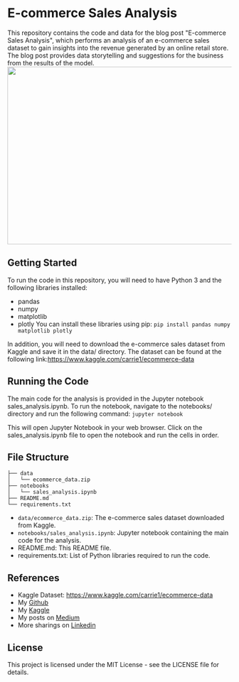 # E-commerce Sales Analysis
This repository contains the code and data for the blog post "E-commerce Sales Analysis", which performs an analysis of an e-commerce sales dataset to gain insights into the revenue generated by an online retail store. The blog post provides data storytelling and suggestions for the business from the results of the model.
<img src="https://cdn.shortpixel.ai/client/q_lossy,ret_img,w_670,h_441/https://ecommercegermany.com/wp-content/uploads/2019/02/eCommerce-1_670x441.jpg" width="800" height="400">

## Getting Started
To run the code in this repository, you will need to have Python 3 and the following libraries installed:

- pandas
- numpy
- matplotlib
- plotly
You can install these libraries using pip:
`pip install pandas numpy matplotlib plotly`

In addition, you will need to download the e-commerce sales dataset from Kaggle and save it in the data/ directory. The dataset can be found at the following link:https://www.kaggle.com/carrie1/ecommerce-data

## Running the Code
The main code for the analysis is provided in the Jupyter notebook sales_analysis.ipynb. To run the notebook, navigate to the notebooks/ directory and run the following command:
`jupyter notebook`

This will open Jupyter Notebook in your web browser. Click on the sales_analysis.ipynb file to open the notebook and run the cells in order.

## File Structure
```
├── data
│   └── ecommerce_data.zip
├── notebooks
│   └── sales_analysis.ipynb
├── README.md
└── requirements.txt
```
- `data/ecommerce_data.zip`: The e-commerce sales dataset downloaded from Kaggle.
- `notebooks/sales_analysis.ipynb`: Jupyter notebook containing the main code for the analysis.
- README.md: This README file.
- requirements.txt: List of Python libraries required to run the code.

## References
- Kaggle Dataset: https://www.kaggle.com/carrie1/ecommerce-data
- My [Github](https://github.com/yennhi95zz)
- My [Kaggle](https://www.kaggle.com/nhiyen)
- My posts on [Medium](https://medium.com/@yennhi95zz)
- More sharings on [Linkedin](https://www.linkedin.com/in/nhi-yen/)

## License
This project is licensed under the MIT License - see the LICENSE file for details.
